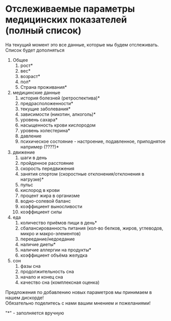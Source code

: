 # Отслеживаемые параметры медицинских показателей (полный список)

На текущий момент это все данные, которые мы будем отслеживать. Список будет дополняться

1. Общее
   1. рост\*
   2. вес\*
   3. возраст\*
   4. пол\*
   5. Страна проживания\*
2. медицинские данные
   1. история болезней (ретроспектива)\*
   2. предрасположенности\*
   3. текущие заболевания\*
   4. зависимости (никотин, алкоголь)\*
   5. уровень сахара\*
   6. насыщенность крови кислородом
   7. уровень холестерина\*
   8. давление
   9. психическое состояние - настроение, подавленное, приподнятое например (????)\*
3. движение
   1. шаги в день
   2. пройденное расстояние
   3. скорость передвижения
   4. занятия спортом (скоростные отклонения/отклонения в нагрузке)\*
   5. пульс
   6. кислород в крови
   7. процент жира в организме
   8. водно-солевой баланс
   9. коэффициент выносливости
   10. коэффициент силы
4. еда
   1. количество приёмов пищи в день\*
   2. сбалансированность питания (кол-во белков, жиров, углеводов, микро и макро-элементов)
   3. переедание/недоедание
   4. наличие диеты\*
   5. наличие аллергии на продукты\*
   6. коэффициент объёма желудка
5. сон
   1. фазы сна
   2. продолжительность сна
   3. начало и конец сна
   4. качество сна (комплексная оценка)

Предложения по добавлению новых параметров мы принимаем в нашем дискорде!\
Обязательно поделитесь с нами вашим мнением и пожеланиями!

"\*" - заполняется вручную

